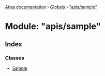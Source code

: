 [Atlas documentation](../README.md) › [Globals](../globals.md) › ["apis/sample"](_apis_sample_.md)

# Module: "apis/sample"

## Index

### Classes

* [Sample](../classes/_apis_sample_.sample.md)
